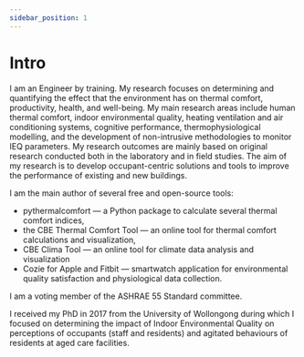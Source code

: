 ```yaml
---
sidebar_position: 1
---
```


# Intro

I am an Engineer by training. 
My research focuses on determining and quantifying the effect that the environment has on thermal comfort, productivity, health, and well-being. 
My main research areas include human thermal comfort, indoor environmental quality, heating ventilation and air conditioning systems, cognitive performance, thermophysiological modelling, and the development of non-intrusive methodologies to monitor IEQ parameters. 
My research outcomes are mainly based on original research conducted both in the laboratory and in field studies. 
The aim of my research is to develop occupant-centric solutions and tools to improve the performance of existing and new buildings.

I am the main author of several free and open-source tools: 
* pythermalcomfort — a Python package to calculate several thermal comfort indices, 
* the CBE Thermal Comfort Tool — an online tool for thermal comfort calculations and visualization, 
* CBE Clima Tool — an online tool for climate data analysis and visualization
* Cozie for Apple and Fitbit — smartwatch application for environmental quality satisfaction and physiological data collection.

I am a voting member of the ASHRAE 55 Standard committee.

I received my PhD in 2017 from the University of Wollongong during which I focused on determining the impact of Indoor Environmental Quality on perceptions of occupants (staff and residents) and agitated behaviours of residents at aged care facilities.
